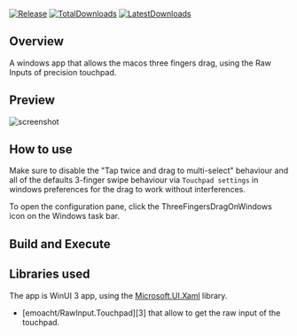 [![Release](https://img.shields.io/github/v/release/clementgre/ThreeFingersDragOnWindows?label=Download%20version)](https://github.com/clementgre/ThreeFingersDragOnWindows/releases/latest)
[![TotalDownloads](https://img.shields.io/github/downloads/clementgre/ThreeFingersDragOnWindows/total)](https://github.com/clementgre/ThreeFingersDragOnWindows/releases/latest)
[![LatestDownloads](https://img.shields.io/github/downloads/clementgre/ThreeFingersDragOnWindows/latest/total)](https://github.com/clementgre/ThreeFingersDragOnWindows/releases/latest)

## Overview

A windows app that allows the macos three fingers drag, using the Raw Inputs of precision touchpad.

## Preview

![screenshot](https://raw.githubusercontent.com/ClementGre/ThreeFingersDragOnWindows/main/Resources/preview.png)

## How to use

Make sure to disable the "Tap twice and drag to multi-select" behaviour and all of the defaults 3-finger swipe behaviour
via ``Touchpad settings`` in windows preferences for the drag to work without interferences.

To open the configuration pane, click the ThreeFingersDragOnWindows icon on the Windows task bar.

## Build and Execute

## Libraries used

The app is WinUI 3 app, using the [Microsoft.UI.Xaml](https://docs.microsoft.com/en-us/windows/apps/winui/winui3/)
library.

- [emoacht/RawInput.Touchpad][3] that allow to get the raw input of the touchpad.

